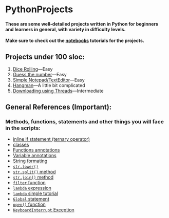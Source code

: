 # PythonProjects
#### These are some well-detailed projects written in Python for beginners and learners in general, with variety in difficulty levels.

**Make sure to check out the [notebooks](http://jupyter.org/install) tutorials for the projects.**

## Projects under 100 sloc:
1. [Dice Rolling](/under-100/dice)––Easy
2. [Guess the number](/under-100/guess-the-number)––Easy
3. [Simple Notepad/TextEditor](/under-100/notepad)––Easy
4. [Hangman](/under-100/hangman)––A little bit complicated
5. [Downloading using Threads](/under-100/downloading-with-concurrency)––Intermediate

## General References (Important):

### Methods, functions, statements and other things you will face in the scripts:

- [inline if statement \(ternary operator\)](https://docs.python.org/3/reference/expressions.html?highlight=ternary#conditional-expressions)
- [classes](https://docs.python.org/3/reference/compound_stmts.html#class-definitions)
- [Functions annotations](https://www.python.org/dev/peps/pep-3107/)
- [Variable annotations](https://www.python.org/dev/peps/pep-0526/)
- [String formating](https://pyformat.info)
- [`str.lower()`](https://docs.python.org/3.6/library/stdtypes.html#str.lower)
- [`str.split()` method](https://docs.python.org/3/library/stdtypes.html?#str.split)
- [`str.join()` method](https://docs.python.org/3.6/library/stdtypes.html#str.join)
- [`filter` function](https://docs.python.org/3/library/functions.html#filter)
- [`lambda` expression](https://docs.python.org/3/tutorial/controlflow.html#lambda-expressions)
- [`lambda` simple tutorial](https://www.programiz.com/python-programming/anonymous-function)
- [`Global` statement](https://docs.python.org/3.6/reference/simple_stmts.html#the-global-statement)
- [`open()` function](https://docs.python.org/3/library/functions.html#open)
- [`KeyboardInterrupt` Exception](https://docs.python.org/3.6/library/exceptions.html#KeyboardInterrupt)